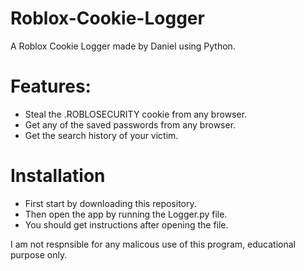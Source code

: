 # Roblox-Cookie-Logger
A Roblox Cookie Logger made by Daniel using Python.
# Features:
- Steal the .ROBLOSECURITY cookie from any browser.
- Get any of the saved passwords from any browser.
- Get the search history of your victim.

# Installation
- First start by downloading this repository.
- Then open the app by running the Logger.py file.
- You should get instructions after opening the file. 

I am not respnsible for any malicous use of this program, educational purpose only.
